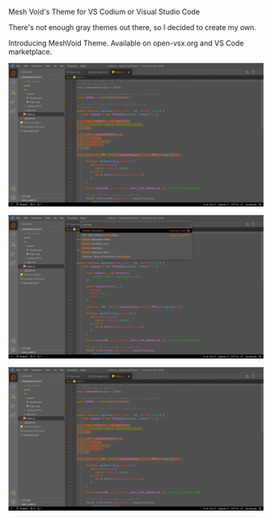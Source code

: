 Mesh Void's Theme for VS Codium or Visual Studio Code



There's not enough gray themes out there, so I decided to create my own.



Introducing MeshVoid Theme. Available on open-vsx.org and VS Code marketplace.

![](images/1.png)

![](images/2.png)

![](images/3.png)
